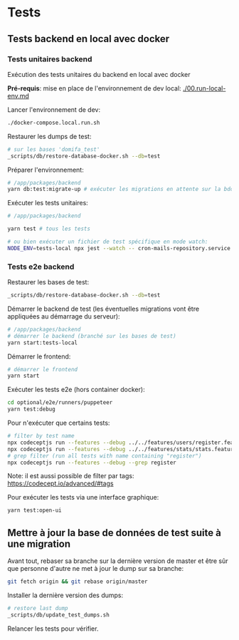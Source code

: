 # Tests

## Tests backend en local avec docker

### Tests unitaires backend

Exécution des tests unitaires du backend en local avec docker

**Pré-requis**: mise en place de l'environnement de dev local: [./00.run-local-env.md](./00.run-local-env.md)

Lancer l'environnement de dev:

```bash
./docker-compose.local.run.sh
```

Restaurer les dumps de test:

```bash
# sur les bases 'domifa_test'
_scripts/db/restore-database-docker.sh --db=test
```

Préparer l'environnement:

```bash
# /app/packages/backend
yarn db:test:migrate-up # exécuter les migrations en attente sur la bdd de test
```

Exécuter les tests unitaires:

```bash
# /app/packages/backend

yarn test # tous les tests

# ou bien exécuter un fichier de test spécifique en mode watch:
NODE_ENV=tests-local npx jest --watch -- cron-mails-repository.service.spec.ts
```

### Tests e2e backend

Restaurer les bases de test:

```bash
_scripts/db/restore-database-docker.sh --db=test
```

Démarrer le backend de test (les éventuelles migrations vont être appliquées au démarrage du serveur):

```bash
# /app/packages/backend
# démarrer le backend (branché sur les bases de test)
yarn start:tests-local
```

Démarrer le frontend:

```bash
# démarrer le frontend
yarn start
```

Exécuter les tests e2e (hors container docker):

```bash
cd optional/e2e/runners/puppeteer
yarn test:debug
```

Pour n'exécuter que certains tests:

```bash
# filter by test name
npx codeceptjs run --features --debug ../../features/users/register.feature
npx codeceptjs run --features --debug ../../features/stats/stats.feature
# grep filter (run all tests with name containing "register")
npx codeceptjs run --features --debug --grep register
```

Note: il est aussi possible de filter par tags: <https://codecept.io/advanced/#tags>

Pour exécuter les tests via une interface graphique:

```bash
yarn test:open-ui
```

## Mettre à jour la base de données de test suite à une migration

Avant tout, rebaser sa branche sur la dernière version de master et être sûr que personne d'autre ne met à jour le dump sur sa branche:

```bash
git fetch origin && git rebase origin/master
```

Installer la dernière version des dumps:

```bash
# restore last dump
_scripts/db/update_test_dumps.sh
```

Relancer les tests pour vérifier.
